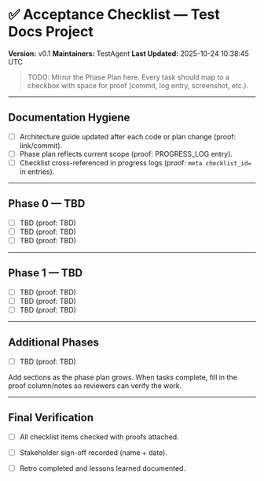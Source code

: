 # ✅ Acceptance Checklist — Test Docs Project
**Version:** v0.1
**Maintainers:** TestAgent
**Last Updated:** 2025-10-24 10:38:45 UTC

> TODO: Mirror the Phase Plan here. Every task should map to a checkbox with space for proof (commit, log entry, screenshot, etc.).

---

## Documentation Hygiene
- [ ] Architecture guide updated after each code or plan change (proof: link/commit).
- [ ] Phase plan reflects current scope (proof: PROGRESS_LOG entry).
- [ ] Checklist cross-referenced in progress logs (proof: `meta checklist_id=` in entries).

---

## Phase 0 — TBD
- [ ] TBD (proof: TBD)
- [ ] TBD (proof: TBD)
- [ ] TBD (proof: TBD)

---

## Phase 1 — TBD
- [ ] TBD (proof: TBD)
- [ ] TBD (proof: TBD)
- [ ] TBD (proof: TBD)

---

## Additional Phases
- [ ] TBD (proof: TBD)

Add sections as the phase plan grows. When tasks complete, fill in the proof column/notes so reviewers can verify the work.

---

## Final Verification
- [ ] All checklist items checked with proofs attached.
- [ ] Stakeholder sign-off recorded (name + date).
- [ ] Retro completed and lessons learned documented.

